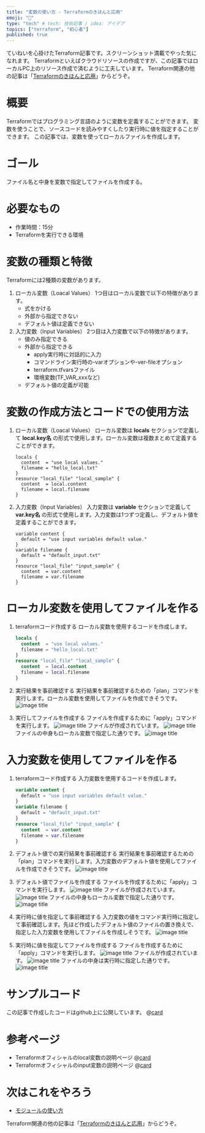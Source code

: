 ```yaml
---
title: "変数の使い方 - Terraformのきほんと応用"
emoji: "🐣"
type: "tech" # tech: 技術記事 / idea: アイデア
topics: ["terraform", "初心者"]
published: true
---
```

ていねいを心掛けたTerraform記事です。スクリーンショット満載でやった気になれます。
Terraformといえばクラウドリソースの作成ですが、この記事ではローカルPC上のリソース作成で済むように工夫しています。
Terraform関連の他の記事は「[Terraformのきほんと応用](https://zenn.dev/sway/articles/terraform_index_list)」からどうぞ。

# 概要
Terraformではプログラミング言語のように変数を定義することができます。
変数を使うことで、ソースコードを読みやすくしたり実行時に値を指定することができます。
この記事では、変数を使ってローカルファイルを作成します。

# ゴール
ファイル名と中身を変数で指定してファイルを作成する。

# 必要なもの
- 作業時間：15分
- Terraformを実行できる環境

# 変数の種類と特徴
Terraformには2種類の変数があります。
1. ローカル変数（Loacal Values）
    1つ目はローカル変数で以下の特徴があります。
    - 式をかける
    - 外部から指定できない
    - デフォルト値は定義できない
1. 入力変数（Input Variables）
    2つ目は入力変数で以下の特徴があります。
    - 値のみ指定できる
    - 外部から指定できる
        - apply実行時に対話的に入力
        - コマンドライン実行時の-varオプションや-ver-fileオプション
        - terraform.tfvarsファイル
        - 環境変数(TF_VAR_xxxなど)
    - デフォルト値の定義が可能

# 変数の作成方法とコードでの使用方法
1. ローカル変数（Loacal Values）
    ローカル変数は **locals** セクションで定義して **local.key名** の形式で使用します。ローカル変数は複数まとめて定義することができます。
    ```hcl
    locals {
      content  = "use local values."
      filename = "hello_local.txt"
    }
    resource "local_file" "local_sample" {
      content  = local.content
      filename = local.filename
    }
    ```
1. 入力変数（Input Variables）
    入力変数は **variable** セクションで定義して **var.key名** の形式で使用します。入力変数は1つずつ定義し、デフォルト値を定義することができます。
    ```hcl
    variable content {
      default = "use input variables default value."
    }
    variable filename {
      default = "default_input.txt"
    }
    resource "local_file" "input_sample" {
      content  = var.content
      filename = var.filename
    }
    ```

# ローカル変数を使用してファイルを作る

1. terraformコード作成する
    ローカル変数を使用するコードを作成します。
    ```hcl:helloworld_local.tf
    locals {
      content  = "use local values."
      filename = "hello_local.txt"
    }
    resource "local_file" "local_sample" {
      content  = local.content
      filename = local.filename
    }
    ```

1. 実行結果を事前確認する
    実行結果を事前確認するための「plan」コマンドを実行します。ローカル変数を使用してファイルを作成できそうです。
    ![image title](/images/terraform_biginner_varliable/terraform_biginner_varliable_tutorial_01.jpg)

1. 実行してファイルを作成する
    ファイルを作成するために「apply」コマンドを実行します。
    ![image title](/images/terraform_biginner_varliable/terraform_biginner_varliable_tutorial_02.jpg)
    ファイルが作成されています。
    ![image title](/images/terraform_biginner_varliable/terraform_biginner_varliable_tutorial_03.jpg)
    ファイルの中身もローカル変数で指定した通りです。
    ![image title](/images/terraform_biginner_varliable/terraform_biginner_varliable_tutorial_04.jpg)

# 入力変数を使用してファイルを作る

1. terraformコード作成する
    入力変数を使用するコードを作成します。
    ```hcl:helloworld_input.tf
    variable content {
      default = "use input variables default value."
    }
    variable filename {
      default = "default_input.txt"
    }
    resource "local_file" "input_sample" {
      content  = var.content
      filename = var.filename
    }
    ```

1. デフォルト値での実行結果を事前確認する
    実行結果を事前確認するための「plan」コマンドを実行します。入力変数のデフォルト値を使用してファイルを作成できそうです。
    ![image title](/images/terraform_biginner_varliable/terraform_biginner_varliable_tutorial_05.jpg)

1. デフォルト値でファイルを作成する
    ファイルを作成するために「apply」コマンドを実行します。
    ![image title](/images/terraform_biginner_varliable/terraform_biginner_varliable_tutorial_06.jpg)
    ファイルが作成されています。
    ![image title](/images/terraform_biginner_varliable/terraform_biginner_varliable_tutorial_07.jpg)
    ファイルの中身もローカル変数で指定した通りです。
    ![image title](/images/terraform_biginner_varliable/terraform_biginner_varliable_tutorial_08.jpg)

1. 実行時に値を指定して事前確認する
    入力変数の値をコマンド実行時に指定して事前確認します。先ほど作成したデフォルト値のファイルの置き換えで、指定した入力変数を使用してファイルを作成しそうです。
    ![image title](/images/terraform_biginner_varliable/terraform_biginner_varliable_tutorial_09.jpg)

1. 実行時に値を指定してファイルを作成する
    ファイルを作成するために「apply」コマンドを実行します。
    ![image title](/images/terraform_biginner_varliable/terraform_biginner_varliable_tutorial_10.jpg)
    ファイルが作成されています。
    ![image title](/images/terraform_biginner_varliable/terraform_biginner_varliable_tutorial_11.jpg)
    ファイルの中身は実行時に指定した通りです。
    ![image title](/images/terraform_biginner_varliable/terraform_biginner_varliable_tutorial_12.jpg)

# サンプルコード
この記事で作成したコードはgithub上に公開しています。
@[card](https://github.com/sway11466/zenn/tree/main/sample_codes/terraform_biginner_varliable)

# 参考ページ
- Terraformオフィシャルのlocal変数の説明ページ
    @[card](https://www.terraform.io/docs/language/values/locals.html)
- Terraformオフィシャルのinput変数の説明ページ
    @[card](https://www.terraform.io/docs/language/values/variables.html)

# 次はこれをやろう
- [モジュールの使い方](https://zenn.dev/sway/articles/terraform_biginner_modules)

Terraform関連の他の記事は「[Terraformのきほんと応用](https://zenn.dev/sway/articles/terraform_index_list)」からどうぞ。
